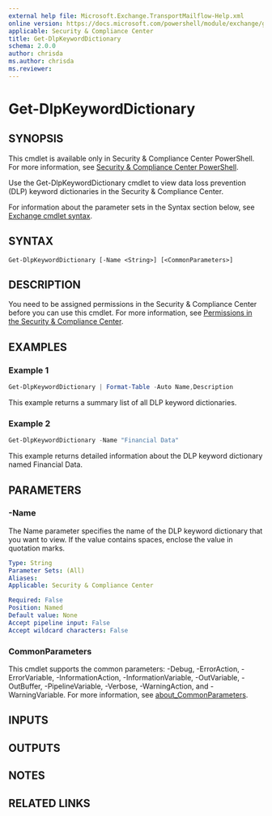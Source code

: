 ```yaml
---
external help file: Microsoft.Exchange.TransportMailflow-Help.xml
online version: https://docs.microsoft.com/powershell/module/exchange/get-dlpkeyworddictionary
applicable: Security & Compliance Center
title: Get-DlpKeywordDictionary
schema: 2.0.0
author: chrisda
ms.author: chrisda
ms.reviewer:
---
```


# Get-DlpKeywordDictionary

## SYNOPSIS
This cmdlet is available only in Security & Compliance Center PowerShell. For more information, see [Security & Compliance Center PowerShell](https://docs.microsoft.com/powershell/exchange/scc-powershell).

Use the Get-DlpKeywordDictionary cmdlet to view data loss prevention (DLP) keyword dictionaries in the Security & Compliance Center.

For information about the parameter sets in the Syntax section below, see [Exchange cmdlet syntax](https://docs.microsoft.com/powershell/exchange/exchange-cmdlet-syntax).

## SYNTAX

```
Get-DlpKeywordDictionary [-Name <String>] [<CommonParameters>]
```

## DESCRIPTION
You need to be assigned permissions in the Security & Compliance Center before you can use this cmdlet. For more information, see [Permissions in the Security & Compliance Center](https://docs.microsoft.com/microsoft-365/security/office-365-security/permissions-in-the-security-and-compliance-center).

## EXAMPLES

### Example 1
```powershell
Get-DlpKeywordDictionary | Format-Table -Auto Name,Description
```

This example returns a summary list of all DLP keyword dictionaries.

### Example 2
```powershell
Get-DlpKeywordDictionary -Name "Financial Data"
```

This example returns detailed information about the DLP keyword dictionary named Financial Data.

## PARAMETERS

### -Name
The Name parameter specifies the name of the DLP keyword dictionary that you want to view. If the value contains spaces, enclose the value in quotation marks.

```yaml
Type: String
Parameter Sets: (All)
Aliases:
Applicable: Security & Compliance Center

Required: False
Position: Named
Default value: None
Accept pipeline input: False
Accept wildcard characters: False
```

### CommonParameters
This cmdlet supports the common parameters: -Debug, -ErrorAction, -ErrorVariable, -InformationAction, -InformationVariable, -OutVariable, -OutBuffer, -PipelineVariable, -Verbose, -WarningAction, and -WarningVariable. For more information, see [about_CommonParameters](https://go.microsoft.com/fwlink/p/?LinkID=113216).

## INPUTS

###  

## OUTPUTS

###  

## NOTES

## RELATED LINKS
